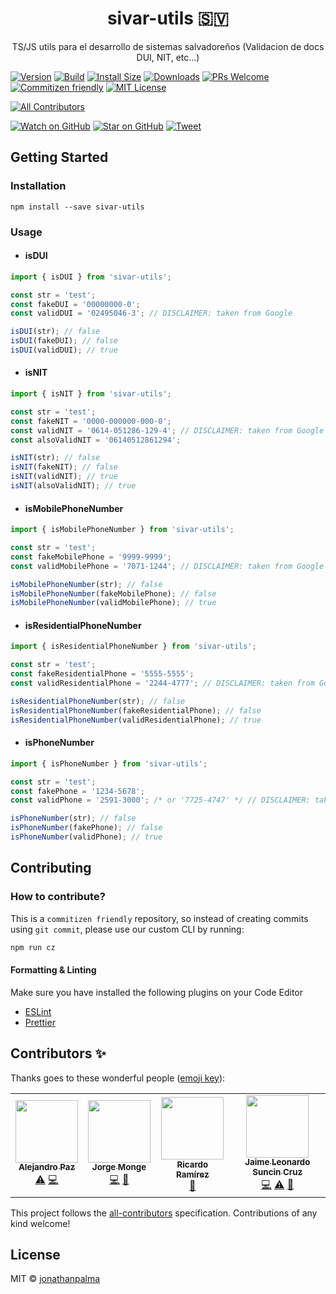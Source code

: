 <div align="center">
  <h1>sivar-utils 🇸🇻</h1>

  <p>TS/JS utils para el desarrollo de sistemas salvadoreños (Validacion de docs DUI, NIT, etc...)</p>
</div>

[![Version][version-badge]][package]
[![Build][build-badge]][build]
[![Install Size][size-badge]][package-size]
[![Downloads][downloads-badge]][npmcharts]
[![PRs Welcome][prs-badge]][prs]
[![Commitizen friendly][cz-badge]][cz]
[![MIT License][license-badge]][license]

<!-- ALL-CONTRIBUTORS-BADGE:START - Do not remove or modify this section -->
[![All Contributors](https://img.shields.io/badge/all_contributors-4-orange.svg?style=flat-square)](#contributors-)
<!-- ALL-CONTRIBUTORS-BADGE:END -->
[![Watch on GitHub][github-watch-badge]][github-watch]
[![Star on GitHub][github-star-badge]][github-star]
[![Tweet][twitter-badge]][twitter]

## Getting Started

### Installation

```
npm install --save sivar-utils
```

### Usage

- #### isDUI

```ts
import { isDUI } from 'sivar-utils';

const str = 'test';
const fakeDUI = '00000000-0';
const validDUI = '02495046-3'; // DISCLAIMER: taken from Google

isDUI(str); // false
isDUI(fakeDUI); // false
isDUI(validDUI); // true
```

- #### isNIT

```ts
import { isNIT } from 'sivar-utils';

const str = 'test';
const fakeNIT = '0000-000000-000-0';
const validNIT = '0614-051286-129-4'; // DISCLAIMER: taken from Google
const alsoValidNIT = '06140512861294';

isNIT(str); // false
isNIT(fakeNIT); // false
isNIT(validNIT); // true
isNIT(alsoValidNIT); // true
```

- #### isMobilePhoneNumber

```ts
import { isMobilePhoneNumber } from 'sivar-utils';

const str = 'test';
const fakeMobilePhone = '9999-9999';
const validMobilePhone = '7071-1244'; // DISCLAIMER: taken from Google

isMobilePhoneNumber(str); // false
isMobilePhoneNumber(fakeMobilePhone); // false
isMobilePhoneNumber(validMobilePhone); // true
```

- #### isResidentialPhoneNumber

```ts
import { isResidentialPhoneNumber } from 'sivar-utils';

const str = 'test';
const fakeResidentialPhone = '5555-5555';
const validResidentialPhone = '2244-4777'; // DISCLAIMER: taken from Google

isResidentialPhoneNumber(str); // false
isResidentialPhoneNumber(fakeResidentialPhone); // false
isResidentialPhoneNumber(validResidentialPhone); // true
```

- #### isPhoneNumber

```ts
import { isPhoneNumber } from 'sivar-utils';

const str = 'test';
const fakePhone = '1234-5678';
const validPhone = '2591-3000'; /* or '7725-4747' */ // DISCLAIMER: taken from Google

isPhoneNumber(str); // false
isPhoneNumber(fakePhone); // false
isPhoneNumber(validPhone); // true
```

## Contributing

### How to contribute?

This is a `commitizen friendly` repository, so instead of creating commits using `git commit`, please use our custom CLI by running:

```sh
npm run cz
```

#### Formatting & Linting

Make sure you have installed the following plugins on your Code Editor

- [ESLint][url-eslint]
- [Prettier][url-prettier]

## Contributors ✨

Thanks goes to these wonderful people ([emoji key](https://allcontributors.org/docs/en/emoji-key)):

<!-- ALL-CONTRIBUTORS-LIST:START - Do not remove or modify this section -->
<!-- prettier-ignore-start -->
<!-- markdownlint-disable -->
<table>
  <tr>
    <td align="center"><a href="https://github.com/alepaz"><img src="https://avatars0.githubusercontent.com/u/5847822?v=4" width="100px;" alt=""/><br /><sub><b>Alejandro Paz</b></sub></a><br /><a href="https://github.com/jonathanpalma/sivar-utils/commits?author=alepaz" title="Tests">⚠️</a> <a href="https://github.com/jonathanpalma/sivar-utils/commits?author=alepaz" title="Code">💻</a></td>
    <td align="center"><a href="http://monge1h.com"><img src="https://avatars1.githubusercontent.com/u/38824634?v=4" width="100px;" alt=""/><br /><sub><b>Jorge Monge</b></sub></a><br /><a href="https://github.com/jonathanpalma/sivar-utils/commits?author=Monge1h" title="Code">💻</a> <a href="https://github.com/jonathanpalma/sivar-utils/issues?q=author%3AMonge1h" title="Bug reports">🐛</a></td>
    <td align="center"><a href="http://ricardoerl.com"><img src="https://avatars1.githubusercontent.com/u/1808048?v=4" width="100px;" alt=""/><br /><sub><b>Ricardo Ramírez</b></sub></a><br /><a href="#ideas-ricardoerl" title="Ideas, Planning, & Feedback">🤔</a></td>
    <td align="center"><a href="https://github.com/leosuncin"><img src="https://avatars1.githubusercontent.com/u/4307697?v=4" width="100px;" alt=""/><br /><sub><b>Jaime Leonardo Suncin Cruz</b></sub></a><br /><a href="https://github.com/jonathanpalma/sivar-utils/commits?author=leosuncin" title="Code">💻</a> <a href="https://github.com/jonathanpalma/sivar-utils/commits?author=leosuncin" title="Tests">⚠️</a> <a href="#ideas-leosuncin" title="Ideas, Planning, & Feedback">🤔</a></td>
  </tr>
</table>

<!-- markdownlint-enable -->
<!-- prettier-ignore-end -->
<!-- ALL-CONTRIBUTORS-LIST:END -->

This project follows the [all-contributors](https://github.com/all-contributors/all-contributors) specification. Contributions of any kind welcome!

## License

MIT © [jonathanpalma](https://github.com/jonathanpalma)

[downloads-badge]: https://img.shields.io/npm/dm/sivar-utils.svg?style=flat-square
[license-badge]: https://img.shields.io/npm/l/sivar-utils.svg?style=flat-square
[license]: https://github.com/jonathanpalma/sivar-utils/blob/master/LICENSE
[npmcharts]: http://npmcharts.com/compare/sivar-utils
[package-size]: https://packagephobia.now.sh/result?p=sivar-utils
[package]: https://www.npmjs.com/package/sivar-utils
[prs-badge]: https://img.shields.io/badge/PRs-welcome-brightgreen.svg?style=flat-square
[prs]: http://makeapullrequest.com
[build-badge]: https://img.shields.io/circleci/build/gh/jonathanpalma/sivar-utils?style=flat-square
[build]: https://circleci.com/gh/jonathanpalma/sivar-utils
[cz-badge]: https://img.shields.io/badge/commitizen-friendly-brightgreen.svg?style=flat-square
[cz]: http://commitizen.github.io/cz-cli/
[size-badge]: https://flat.badgen.net/packagephobia/install/sivar-utils
[version-badge]: https://img.shields.io/npm/v/sivar-utils.svg?style=flat-square
[github-watch-badge]: https://img.shields.io/github/watchers/jonathanpalma/sivar-utils.svg?style=social
[github-watch]: https://github.com/jonathanpalma/sivar-utils/watchers
[github-star-badge]: https://img.shields.io/github/stars/jonathanpalma/sivar-utils.svg?style=social
[github-star]: https://github.com/jonathanpalma/sivar-utils/stargazers
[url-eslint]: https://eslint.org/
[url-prettier]: https://prettier.io/
[twitter]: https://twitter.com/intent/tweet?text=Check%20out%20sivar-utils!%20https://github.com/jonathanpalma/sivar-utils
[twitter-badge]: https://img.shields.io/twitter/url/https/github.com/jonathanpalma/sivar-utils.svg?style=social
